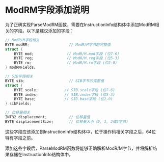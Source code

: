 # ModRM字段添加说明

为了正确实现ParseModRM函数，需要在InstructionInfo结构体中添加ModRM相关的字段。以下是建议添加的字段：

```cpp
// ModR/M字段相关
BYTE modRM;                  // ModR/M字节的完整值
struct {
    BYTE mod;               // ModR/M.mod字段 (位7-6)
    BYTE reg;               // ModR/M.reg字段 (位5-3)
    BYTE rm;                // ModR/M.rm字段 (位2-0)
} modRMFields;

// SIB字段相关
BYTE sib;                    // SIB字节的完整值
struct {
    BYTE scale;            // SIB.scale字段 (位7-6)
    BYTE index;            // SIB.index字段 (位5-3)
    BYTE base;             // SIB.base字段 (位2-0)
} sibFields;

// 位移量相关
INT32 displacement;          // 位移量值
BYTE displacementSize;       // 位移量大小（0, 1, 2或4字节）
```

这些字段应该添加到InstructionInfo结构体中，位于操作码相关字段之后，64位特有字段之前。

添加这些字段后，ParseModRM函数将能够正确解析ModR/M字节，并将解析结果存储在InstructionInfo结构体中。